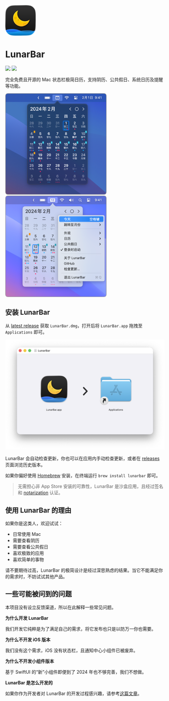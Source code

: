 <img src="./Icon.png" width="96">

# LunarBar

[![](https://img.shields.io/badge/Platform-macOS_14.0+-blue?color=007bff)](https://github.com/LunarBar-app/LunarBar/releases/latest) [![](https://github.com/LunarBar-app/LunarBar/actions/workflows/build-and-test.yml/badge.svg?branch=main)](https://github.com/LunarBar-app/LunarBar/actions/workflows/build-and-test.yml)

完全免费且开源的 Mac 状态栏极简日历，支持阴历、公共假日、系统日历及提醒等功能。

<img src="./Screenshots/01.png" width="320" alt="截图 01"> <img src="./Screenshots/02.png" width="320" alt="截图 02">

## 安装 LunarBar

从 <a href="https://github.com/LunarBar-app/LunarBar/releases/latest" target="_blank">latest release</a> 获取 `LunarBar.dmg`，打开后将 `LunarBar.app` 拖拽至 `Applications` 即可。

<img src="./Screenshots/03.png" width="540" alt="安装 LunarBar">

LunarBar 会自动检查更新，你也可以在应用内手动检查更新，或者在 [releases](https://github.com/LunarBar-app/LunarBar/releases) 页面浏览历史版本。

如果你偏好使用 [Homebrew](https://brew.sh/) 安装，在终端运行 `brew install lunarbar` 即可。

> 无需担心非 App Store 安装的可靠性，LunarBar 是沙盒应用，且经过签名和 [notarization](https://developer.apple.com/documentation/security/notarizing_macos_software_before_distribution) 认证。

## 使用 LunarBar 的理由

如果你是这类人，欢迎试试：

- 日常使用 Mac
- 需要查看阴历
- 需要查看公共假日
- 喜欢极致的应用
- 喜欢简单的事物

请不要期待过高，LunarBar 的极简设计是经过深思熟虑的结果。当它不能满足你的需求时，不妨试试其他产品。

## 一些可能被问到的问题

本项目没有设立反馈渠道，所以在此解释一些常见问题。

**为什么开发 LunarBar**

我们开发它纯粹是为了满足自己的需求，将它发布也只是以防万一你也需要。

**为什么不开发 iOS 版本**

我们没有这个需求，iOS 没有状态栏，且通知中心小组件已被废弃。

**为什么不开发小组件版本**

基于 SwiftUI 的“新”小组件即便到了 2024 年也不够完善，我们不想做。

**LunarBar 是怎么开发的**

如果你作为开发者对 LunarBar 的开发过程感兴趣，请参考[这篇文章](./DEV.md)。
